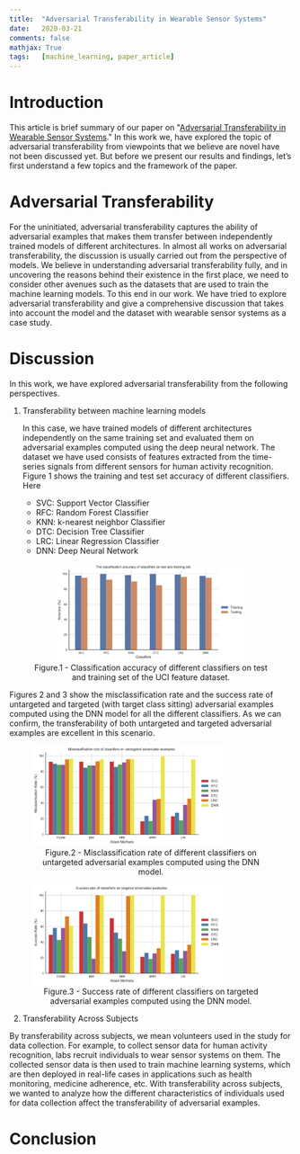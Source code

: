 ```yaml
---
title: 	"Adversarial Transferability in Wearable Sensor Systems"
date: 	2020-03-21
comments: false
mathjax: True
tags: 	[machine_learning, paper_article]
---
```


# Introduction
This article is brief summary of our paper on "[Adversarial Transferability in 
Wearable Sensor Systems](https://arxiv.org/pdf/2003.07982.pdf)." In this work we, 
have explored the topic of adversarial transferability from viewpoints that 
we believe are novel have not been discussed yet. But before we present our results 
and findings, let’s first understand a few topics and the framework of the paper.

# Adversarial Transferability
For the uninitiated, adversarial transferability captures the ability of adversarial 
examples that makes them transfer between independently trained models of different 
architectures. In almost all works on adversarial transferability, 
the discussion is usually carried out from the perspective of models. We believe 
in understanding adversarial transferability fully, and in uncovering the reasons 
behind their existence in the first place, we need to consider other avenues such 
as the datasets that are used to train the machine learning models. To this end 
in our work. We have tried to explore adversarial transferability and give a 
comprehensive discussion that takes into account the model and the dataset with 
wearable sensor systems as a case study.


# Discussion
In this work, we have explored adversarial transferability from the following perspectives. 
1. Transferability between machine learning models

   In this case, we have trained models of different architectures independently on the 
same training set and evaluated them on adversarial examples computed using the 
deep neural network. The dataset we have used consists of features extracted from 
the time-series signals from different sensors for human activity recognition.
Figure 1 shows the training and test set accuracy of different classifiers. Here  

	- SVC: Support Vector Classifier
	- RFC: Random Forest Classifier
	- KNN: k-nearest neighbor Classifier
	- DTC: Decision Tree Classifier
	- LRC: Linear Regression Classifier
	- DNN: Deep Neural Network

<p align="center">
<figure align="center">
  <img src="../assets/images/transferability/clfs_acc.png" alt="Clfs Acc" style="width:80%">
  <figcaption align="center">Figure.1 - Classification accuracy of different classifiers on test and training set of the UCI feature dataset.</figcaption>
</figure>
</p>

Figures 2 and 3 show the misclassification rate and the success rate of untargeted and 
targeted (with target class sitting) adversarial examples computed using the DNN model 
for all the different classifiers. As we can confirm, the transferability of both 
untargeted and targeted adversarial examples are excellent in this scenario.

<p align="center">
<figure>
  <img src="../assets/images/transferability/ms_rate_untar_model_trans.png" alt="Model Untargeted Results" style="width:80%">
  <figcaption align="center">Figure.2 - Misclassification rate of different classifiers on untargeted adversarial examples computed using the DNN model.</figcaption>
</figure>
</p>

<p align="center">
<figure>
  <img src="../assets/images/transferability/acc_tar_model_trans.png" alt="Model Targeted Results" style="width:80%">
  <figcaption align="center">Figure.3 - Success rate of different classifiers on targeted adversarial examples computed using the DNN model.</figcaption>
</figure>


2. Transferability Across Subjects

  By transferability across subjects, we mean volunteers used in the study for data 
collection. For example, to collect sensor data for human activity recognition, 
labs recruit individuals to wear sensor systems on them. The collected sensor data 
is then used to train machine learning systems, which are then deployed in real-life 
cases in applications such as health monitoring, medicine adherence, etc. With 
transferability across subjects, we wanted to analyze how the different characteristics of individuals
used for data collection affect the transferability of adversarial examples.  


# Conclusion
